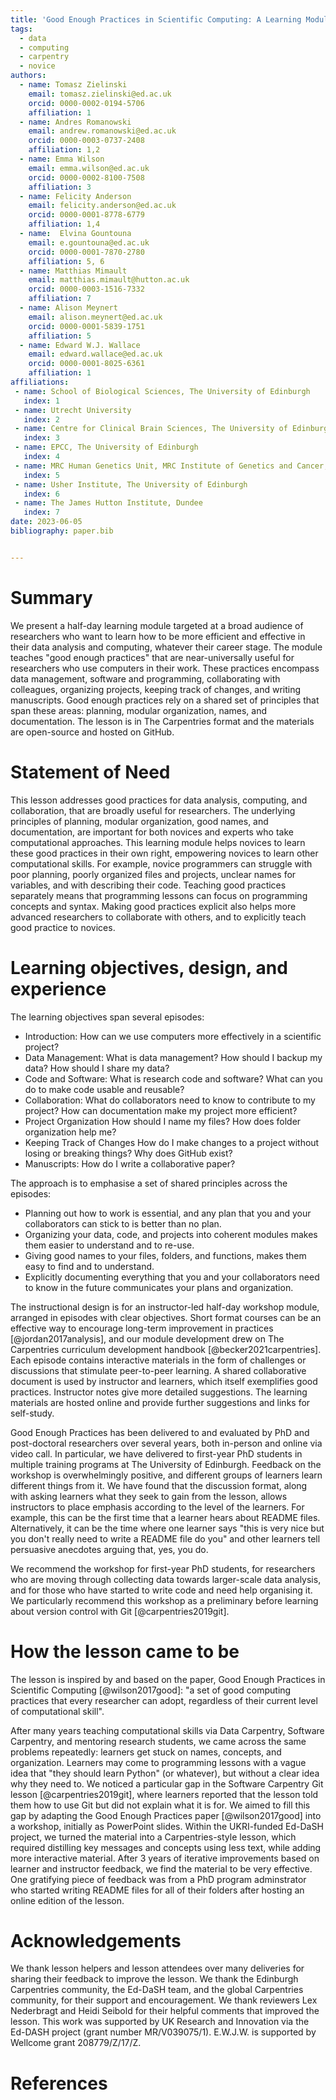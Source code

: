 ```yaml
---
title: 'Good Enough Practices in Scientific Computing: A Learning Module for Researchers'
tags:
  - data
  - computing
  - carpentry
  - novice
authors:
  - name: Tomasz Zielinski
    email: tomasz.zielinski@ed.ac.uk
    orcid: 0000-0002-0194-5706
    affiliation: 1
  - name: Andres Romanowski
    email: andrew.romanowski@ed.ac.uk
    orcid: 0000-0003-0737-2408
    affiliation: 1,2
  - name: Emma Wilson
    email: emma.wilson@ed.ac.uk
    orcid: 0000-0002-8100-7508
    affiliation: 3
  - name: Felicity Anderson
    email: felicity.anderson@ed.ac.uk
    orcid: 0000-0001-8778-6779
    affiliation: 1,4
  - name:  Elvina Gountouna
    email: e.gountouna@ed.ac.uk
    orcid: 0000-0001-7870-2780
    affiliation: 5, 6
  - name: Matthias Mimault
    email: matthias.mimault@hutton.ac.uk
    orcid: 0000-0003-1516-7332
    affiliation: 7
  - name: Alison Meynert
    email: alison.meynert@ed.ac.uk
    orcid: 0000-0001-5839-1751
    affiliation: 5
  - name: Edward W.J. Wallace
    email: edward.wallace@ed.ac.uk
    orcid: 0000-0001-8025-6361
    affiliation: 1
affiliations:
 - name: School of Biological Sciences, The University of Edinburgh
   index: 1
 - name: Utrecht University
   index: 2
 - name: Centre for Clinical Brain Sciences, The University of Edinburgh
   index: 3
 - name: EPCC, The University of Edinburgh
   index: 4
 - name: MRC Human Genetics Unit, MRC Institute of Genetics and Cancer, The University of Edinburgh
   index: 5
 - name: Usher Institute, The University of Edinburgh
   index: 6
 - name: The James Hutton Institute, Dundee
   index: 7
date: 2023-06-05
bibliography: paper.bib


---
```


# Summary

We present a half-day learning module targeted at a broad audience of researchers who want to learn how to be more efficient and effective in their data analysis and computing, whatever their career stage.
The module teaches "good enough practices" that are near-universally useful for researchers who use computers in their work.
These practices encompass data management, software and programming, collaborating with colleagues, organizing projects, keeping track of changes, and writing manuscripts.
Good enough practices rely on a shared set of principles that span these areas: planning, modular organization, names, and documentation.
The lesson is in The Carpentries format and the materials are open-source and hosted on GitHub.


# Statement of Need

<!-- explain how the submitted artifacts contribute to computationally enabled teaching and learning, and describing how they might be adopted by others. -->

This lesson addresses good practices for data analysis, computing, and collaboration, that are broadly useful for researchers.
The underlying principles of planning, modular organization, good names, and documentation, are important for both novices and experts who take computational approaches.
This learning module helps novices to learn these good practices in their own right, empowering novices to learn other computational skills.
For example, novice programmers can struggle with poor planning, poorly organized files and projects, unclear names for variables, and with describing their code.
Teaching good practices separately means that programming lessons can focus on programming concepts and syntax.
Making good practices explicit also helps more advanced researchers to collaborate with others, and to explicitly teach good practice to novices.


# Learning objectives, design, and experience

<!--  describe the learning objectives, content, instructional design, and experience of use in teaching and learning situations. -->

The learning objectives span several episodes:

- Introduction: How can we use computers more effectively in a scientific project?
- Data Management: What is data management? How should I backup my data? How should I share my data?
- Code and Software: What is research code and software? What can you do to make code usable and reusable?
- Collaboration: What do collaborators need to know to contribute to my project? How can documentation make my project more efficient?
- Project Organization	How should I name my files? How does folder organization help me?
- Keeping Track of Changes	How do I make changes to a project without losing or breaking things? Why does GitHub exist?
- Manuscripts:	How do I write a collaborative paper?

The approach is to emphasise a set of shared principles across the episodes:

- Planning out how to work is essential, and any plan that you and your collaborators can stick to is better than no plan.
- Organizing your data, code, and projects into coherent modules makes them easier to understand and to re-use.
- Giving good names to your files, folders, and functions, makes them easy to find and to understand.
- Explicitly documenting everything that you and your collaborators need to know in the future communicates your plans and organization.

The instructional design is for an instructor-led half-day workshop module, arranged in episodes with clear objectives.
Short format courses can be an effective way to encourage long-term improvement in practices [@jordan2017analysis], and our module development drew on The Carpentries curriculum development handbook [@becker2021carpentries].
Each episode contains interactive materials in the form of challenges or discussions that stimulate peer-to-peer learning.
A shared collaborative document is used by instructor and learners, which itself exemplifies good practices.
Instructor notes give more detailed suggestions.
The learning materials are hosted online and provide further suggestions and links for self-study.

Good Enough Practices has been delivered to and evaluated by PhD and post-doctoral researchers over several years, both in-person and online via video call.
In particular, we have delivered to first-year PhD students in multiple training programs at The University of Edinburgh.
Feedback on the workshop is overwhelmingly positive, and different groups of learners learn different things from it.
We have found that the discussion format, along with asking learners what they seek to gain from the lesson, allows instructors to place emphasis according to the level of the learners.
For example, this can be the first time that a learner hears about README files.
Alternatively, it can be the time where one learner says "this is very nice but you don't really need to write a README file do you" and other learners tell persuasive anecdotes arguing that, yes, you do.

We recommend the workshop for first-year PhD students, for researchers who are moving through collecting data towards larger-scale data analysis, and for those who have started to write code and need help organising it.
We particularly recommend this workshop as a preliminary before learning about version control with Git [@carpentries2019git].


# How the lesson came to be

The lesson is inspired by and based on the paper, Good Enough Practices in Scientific Computing [@wilson2017good]: "a set of good computing practices that every researcher can adopt, regardless of their current level of computational skill".

After many years teaching computational skills via Data Carpentry, Software Carpentry, and mentoring research students, we came across the same problems repeatedly: learners get stuck on names, concepts, and organization.
Learners may come to programming lessons with a vague idea that "they should learn Python" (or whatever), but without a clear idea why they need to.
We noticed a particular gap in the Software Carpentry Git lesson [@carpentries2019git], where learners reported that the lesson told them how to use Git but did not explain what it is for.
We aimed to fill this gap by adapting the Good Enough Practices paper [@wilson2017good] into a workshop, initially as PowerPoint slides.
Within the UKRI-funded Ed-DaSH project, we turned the material into a Carpentries-style lesson, which required distilling key messages and concepts using less text, while adding more interactive material.
After 3 years of iterative improvements based on learner and instructor feedback, we find the material to be very effective.
One gratifying piece of feedback was from a PhD program adminstrator who started writing README files for all of their folders after hosting an online edition of the lesson.



# Acknowledgements

We thank lesson helpers and lesson attendees over many deliveries for sharing their feedback to improve the lesson.
We thank the Edinburgh Carpentries community, the Ed-DaSH team, and the global Carpentries community, for their support and encouragement.
We thank reviewers Lex Nederbragt and Heidi Seibold for their helpful comments that improved the lesson.
This work was supported by UK Research and Innovation via the Ed-DASH project (grant number MR/V039075/1).
E.W.J.W. is supported by Wellcome grant 208779/Z/17/Z.


# References

